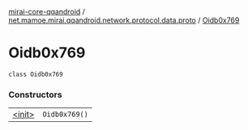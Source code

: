 [mirai-core-qqandroid](../../index.md) / [net.mamoe.mirai.qqandroid.network.protocol.data.proto](../index.md) / [Oidb0x769](./index.md)

# Oidb0x769

`class Oidb0x769`

### Constructors
|||
|:----------------------------------------------------------------------------------------|:---------------------------------------------------------------------------------------------------------------------------------------------------------------------------------------------------------|
| [&lt;init&gt;](-init-.md) | `Oidb0x769()` |

